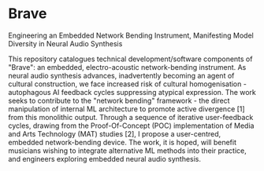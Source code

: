 # Brave
Engineering an Embedded Network Bending Instrument, Manifesting Model Diversity in Neural Audio Synthesis

This repository catalogues technical development/software components of "Brave": an embedded, electro-acoustic network-bending instrument. As neural audio synthesis advances, inadvertently becoming an agent of cultural construction, we face increased risk of cultural homogenisation - autophagous AI feedback cycles suppressing atypical expression. The work seeks to contribute to the "network bending" framework - the direct manipulation of internal ML architecture to promote active divergence [1] from this monolithic output. Through a sequence of iterative user-feedback cycles, drawing from the Proof-Of-Concept (POC) implementation of Media and Arts Technology (MAT) studies [2], I propose a user-centred, embedded network-bending device. The work, it is hoped, will benefit musicians wishing to integrate alternative ML methods into their practice, and engineers exploring embedded neural audio synthesis.